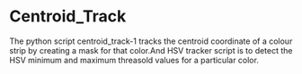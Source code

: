 # Centroid_Track
The python script centroid_track-1 tracks the centroid coordinate of a colour strip by creating a mask for that color.And HSV tracker script is to detect the HSV minimum and maximum threasold values for a particular color.

